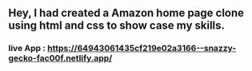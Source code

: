 ## Hey, I had created a Amazon home page clone using html and css to show case my skills. <br/>
### live App : https://64943061435cf219e02a3166--snazzy-gecko-fac00f.netlify.app/
